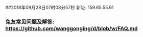 ##2018年09月28日07时08分57秒 新址: 159.65.55.61
### 兔友常见问题及解答: https://github.com/wanggonging/d/blob/w/FAQ.md
